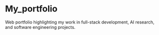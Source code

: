 # My_portfolio
Web portfolio highlighting my work in full-stack development, AI research, and software engineering projects.
